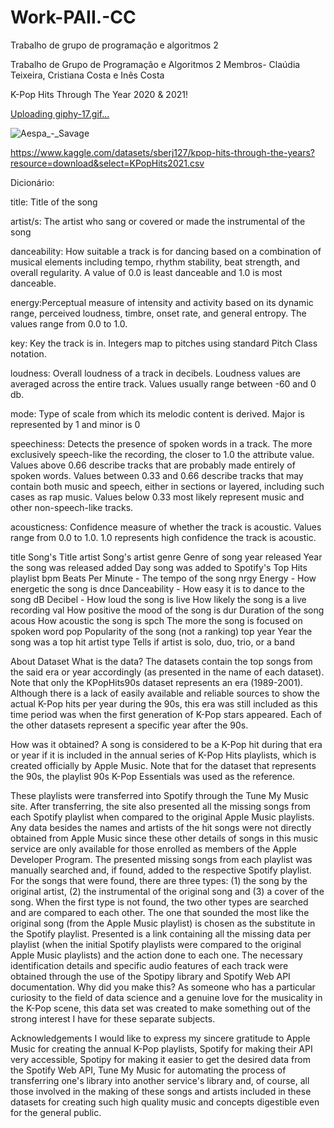# Work-PAII.-CC
Trabalho de grupo de programação e algoritmos 2
 
 Trabalho de Grupo de Programação e Algoritmos 2
 Membros- Claúdia Teixeira, Cristiana Costa e Inês Costa 
 
 K-Pop Hits Through The Year 2020 & 2021!
 
 [Uploading giphy-17.gif…]()


 ![Aespa_-_Savage](https://user-images.githubusercontent.com/104781648/172174382-c09c8061-5fbf-4efd-b537-ce211641fcee.jpeg)

 https://www.kaggle.com/datasets/sberj127/kpop-hits-through-the-years?resource=download&select=KPopHits2021.csv
 
 Dicionário: 
 
 title: Title of the song
 
 artist/s: The artist who sang or covered or made the instrumental of the song
 
danceability: How suitable a track is for dancing based on a combination of musical elements including tempo, rhythm stability, beat strength, and overall regularity. A value of 0.0 is least danceable and 1.0 is most danceable.

energy:Perceptual measure of intensity and activity based on its dynamic range, perceived loudness, timbre, onset rate, and general entropy. The values range from 0.0 to 1.0.

key: Key the track is in. Integers map to pitches using standard Pitch Class notation.

loudness: Overall loudness of a track in decibels. Loudness values are averaged across the entire track. Values usually range between -60 and 0 db.

mode: Type of scale from which its melodic content is derived. Major is represented by 1 and minor is 0

speechiness: Detects the presence of spoken words in a track. The more exclusively speech-like the recording, the closer to 1.0 the attribute value. Values above 0.66 describe tracks that are probably made entirely of spoken words. Values between 0.33 and 0.66 describe tracks that may contain both music and speech, either in sections or layered, including such cases as rap music. Values below 0.33 most likely represent music and other non-speech-like tracks.

acousticness: Confidence measure of whether the track is acoustic. Values range from 0.0 to 1.0. 1.0 represents high confidence the track is acoustic.

title	Song's Title
artist	Song's artist
genre	Genre of song
year released	Year the song was released
added	Day song was added to Spotify's Top Hits playlist
bpm	Beats Per Minute - The tempo of the song
nrgy	Energy - How energetic the song is
dnce	Danceability - How easy it is to dance to the song
dB	Decibel - How loud the song is
live	How likely the song is a live recording
val	How positive the mood of the song is
dur	Duration of the song
acous	How acoustic the song is
spch	The more the song is focused on spoken word
pop	Popularity of the song (not a ranking)
top year	Year the song was a top hit
artist type	Tells if artist is solo, duo, trio, or a band



About Dataset
What is the data?
The datasets contain the top songs from the said era or year accordingly (as presented in the name of each dataset). Note that only the KPopHits90s dataset represents an era (1989-2001). Although there is a lack of easily available and reliable sources to show the actual K-Pop hits per year during the 90s, this era was still included as this time period was when the first generation of K-Pop stars appeared. Each of the other datasets represent a specific year after the 90s.

How was it obtained?
A song is considered to be a K-Pop hit during that era or year if it is included in the annual series of K-Pop Hits playlists, which is created officially by Apple Music. Note that for the dataset that represents the 90s, the playlist 90s K-Pop Essentials was used as the reference.

These playlists were transferred into Spotify through the Tune My Music site. After transferring, the site also presented all the missing songs from each Spotify playlist when compared to the original Apple Music playlists.
Any data besides the names and artists of the hit songs were not directly obtained from Apple Music since these other details of songs in this music service are only available for those enrolled as members of the Apple Developer Program.
The presented missing songs from each playlist was manually searched and, if found, added to the respective Spotify playlist.
For the songs that were found, there are three types: (1) the song by the original artist, (2) the instrumental of the original song and (3) a cover of the song. When the first type is not found, the two other types are searched and are compared to each other. The one that sounded the most like the original song (from the Apple Music playlist) is chosen as the substitute in the Spotify playlist.
Presented is a link containing all the missing data per playlist (when the initial Spotify playlists were compared to the original Apple Music playlists) and the action done to each one.
The necessary identification details and specific audio features of each track were obtained through the use of the Spotipy library and Spotify Web API documentation.
Why did you make this?
As someone who has a particular curiosity to the field of data science and a genuine love for the musicality in the K-Pop scene, this data set was created to make something out of the strong interest I have for these separate subjects.

Acknowledgements
I would like to express my sincere gratitude to Apple Music for creating the annual K-Pop playlists, Spotify for making their API very accessible, Spotipy for making it easier to get the desired data from the Spotify Web API, Tune My Music for automating the process of transferring one's library into another service's library and, of course, all those involved in the making of these songs and artists included in these datasets for creating such high quality music and concepts digestible even for the general public.






